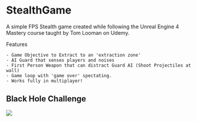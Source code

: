 # StealthGame
A simple FPS Stealth game created while following the Unreal Engine 4 Mastery course taught by Tom Looman on Udemy.

Features

	- Game Objective to Extract to an 'extraction zone'
	- AI Guard that senses players and noises
	- First Person Weapon that can distract Guard AI (Shoot Projectiles at wall)
	- Game loop with 'game over' spectating.
	- Works fully in multiplayer!
  
  ## Black Hole Challenge
![](https://cdn.hashnode.com/res/hashnode/image/upload/v1660997703622/qsJ0K1bP5.gif?auto=format,compress&gif-q=60&format=webm)
